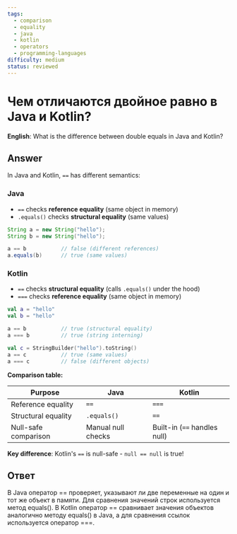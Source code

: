 ```yaml
---
tags:
  - comparison
  - equality
  - java
  - kotlin
  - operators
  - programming-languages
difficulty: medium
status: reviewed
---
```


# Чем отличаются двойное равно в Java и Kotlin?

**English**: What is the difference between double equals in Java and Kotlin?

## Answer

In Java and Kotlin, `==` has different semantics:

### Java

- `==` checks **reference equality** (same object in memory)
- `.equals()` checks **structural equality** (same values)

```java
String a = new String("hello");
String b = new String("hello");

a == b           // false (different references)
a.equals(b)      // true (same values)
```

### Kotlin

- `==` checks **structural equality** (calls `.equals()` under the hood)
- `===` checks **reference equality** (same object in memory)

```kotlin
val a = "hello"
val b = "hello"

a == b           // true (structural equality)
a === b          // true (string interning)

val c = StringBuilder("hello").toString()
a == c           // true (same values)
a === c          // false (different objects)
```

**Comparison table:**

| Purpose | Java | Kotlin |
|---------|------|--------|
| Reference equality | `==` | `===` |
| Structural equality | `.equals()` | `==` |
| Null-safe comparison | Manual null checks | Built-in (`==` handles null) |

**Key difference**: Kotlin's `==` is null-safe - `null == null` is true!

## Ответ

В Java оператор == проверяет, указывают ли две переменные на один и тот же объект в памяти. Для сравнения значений строк используется метод equals(). В Kotlin оператор == сравнивает значения объектов аналогично методу equals() в Java, а для сравнения ссылок используется оператор ===.

